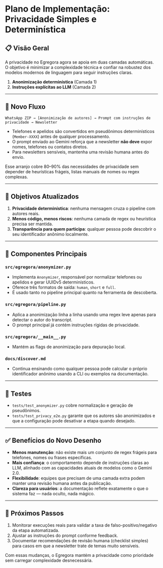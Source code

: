 # Plano de Implementação: Privacidade Simples e Determinística

## 📋 Visão Geral

A privacidade no Egregora agora se apoia em duas camadas automáticas. O objetivo
é minimizar a complexidade técnica e confiar na robustez dos modelos modernos de
linguagem para seguir instruções claras.

1. **Anonimização determinística** (Camada 1)
2. **Instruções explícitas ao LLM** (Camada 2)

---

## 🧭 Novo Fluxo

```
WhatsApp ZIP → [Anonimização de autores] → Prompt com instruções de privacidade → Newsletter
```

- Telefones e apelidos são convertidos em pseudônimos determinísticos (`Member-XXXX`)
  antes de qualquer processamento.
- O prompt enviado ao Gemini reforça que a newsletter **não deve** expor nomes,
  telefones ou contatos diretos.
- Para newsletters sensíveis, mantenha uma revisão humana antes do envio.

Esse arranjo cobre 80–90% das necessidades de privacidade sem depender de
heurísticas frágeis, listas manuais de nomes ou regex complexas.

---

## 🎯 Objetivos Atualizados

1. **Privacidade determinística**: nenhuma mensagem cruza o pipeline com autores
   reais.
2. **Menos código, menos riscos**: nenhuma camada de regex ou heurística precisa
   ser mantida.
3. **Transparência para quem participa**: qualquer pessoa pode descobrir o seu
   identificador anônimo localmente.

---

## 🧩 Componentes Principais

### `src/egregora/anonymizer.py`

- Implementa `Anonymizer`, responsável por normalizar telefones ou apelidos e
  gerar UUIDv5 determinísticos.
- Oferece três formatos de saída: `human`, `short` e `full`.
- É usado tanto no pipeline principal quanto na ferramenta de descoberta.

### `src/egregora/pipeline.py`

- Aplica a anonimização linha a linha usando uma regex leve apenas para detectar
  o autor do transcript.
- O prompt principal já contém instruções rígidas de privacidade.

### `src/egregora/__main__.py`

- Mantém as flags de anonimização para depuração local.

### `docs/discover.md`

- Continua ensinando como qualquer pessoa pode calcular o próprio identificador
  anônimo usando a CLI ou exemplos na documentação.

---

## 🧪 Testes

- `tests/test_anonymizer.py` cobre normalização e geração de pseudônimos.
- `tests/test_privacy_e2e.py` garante que os autores são anonimizados e que a
  configuração pode desativar a etapa quando desejado.

---

## ✅ Benefícios do Novo Desenho

- **Menos manutenção**: não existe mais um conjunto de regex frágeis para
  telefones, nomes ou frases específicas.
- **Mais confiança**: o comportamento depende de instruções claras ao LLM,
  alinhado com as capacidades atuais de modelos como o Gemini 2.0.
- **Flexibilidade**: equipes que precisam de uma camada extra podem manter uma
  revisão humana antes da publicação.
- **Clareza para usuários**: a documentação reflete exatamente o que o sistema
  faz — nada oculto, nada mágico.

---

## 🚀 Próximos Passos

1. Monitorar execuções reais para validar a taxa de falso-positivo/negativo da
   etapa automatizada.
2. Ajustar as instruções do prompt conforme feedback.
3. Documentar recomendações de revisão humana (checklist simples) para casos em
   que a newsletter trate de temas muito sensíveis.

Com essas mudanças, o Egregora mantém a privacidade como prioridade sem carregar
complexidade desnecessária.
